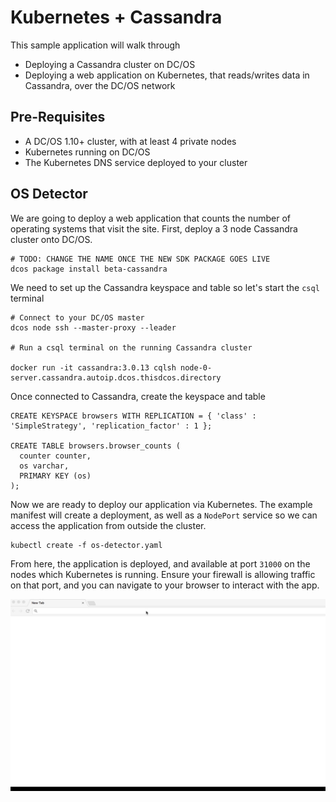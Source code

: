 # Kubernetes + Cassandra

This sample application will walk through

* Deploying a Cassandra cluster on DC/OS
* Deploying a web application on Kubernetes, that reads/writes data in Cassandra, over the DC/OS network

## Pre-Requisites

* A DC/OS 1.10+ cluster, with at least 4 private nodes
* Kubernetes running on DC/OS
* The Kubernetes DNS service deployed to your cluster

## OS Detector

We are going to deploy a web application that counts the number of operating systems that visit the site.  First, deploy a 3 node Cassandra cluster onto DC/OS.

```
# TODO: CHANGE THE NAME ONCE THE NEW SDK PACKAGE GOES LIVE
dcos package install beta-cassandra
```

We need to set up the Cassandra keyspace and table so let's start the `csql` terminal

```
# Connect to your DC/OS master
dcos node ssh --master-proxy --leader

# Run a csql terminal on the running Cassandra cluster

docker run -it cassandra:3.0.13 cqlsh node-0-server.cassandra.autoip.dcos.thisdcos.directory
```

Once connected to Cassandra, create the keyspace and table

```
CREATE KEYSPACE browsers WITH REPLICATION = { 'class' : 'SimpleStrategy', 'replication_factor' : 1 };

CREATE TABLE browsers.browser_counts (
  counter counter,
  os varchar,
  PRIMARY KEY (os)
);
```

Now we are ready to deploy our application via Kubernetes.  The example manifest will create a deployment, as well as a `NodePort` service so we can access the application from outside the cluster.

```
kubectl create -f os-detector.yaml
```

From here, the application is deployed, and available at port `31000` on the nodes which Kubernetes is running.  Ensure your firewall is allowing traffic on that port, and you can navigate to your browser to interact with the app.

![](../../assets/os-detector.gif)